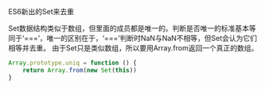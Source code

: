 ES6新出的Set来去重

Set数据结构类似于数组，但里面的成员都是唯一的。判断是否唯一的标准基本等同于‘===’，唯一的区别在于，‘===’判断时NaN与NaN不相等，但Set会认为它们相等并去重。
由于Set只是类似数组，所以要用Array.from返回一个真正的数组。

~~~js
Array.prototype.uniq = function () {
    return Array.from(new Set(this))
}
~~~

